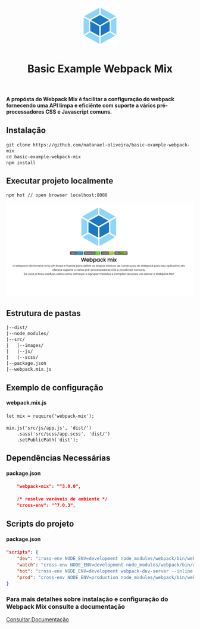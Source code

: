 <p align="center">
    <img src="src/images/webpack-logo.png" width="100px">
</p>
<h1 align="center">Basic Example Webpack Mix</h1>
<br>


#### A propósta do Webpack Mix é facilitar a configuração do webpack fornecendo uma API limpa e eficiênte com suporte a vários pré-processadores CSS e Javascript comuns.


## Instalação

```JS
git clone https://github.com/natanael-oliveira/basic-example-webpack-mix
cd basic-example-webpack-mix
npm install
```

## Executar projeto localmente
```JS
npm hot // open browser localhost:8080
```
![index.html](/src/images/index.png)

## Estrutura de pastas
    |--dist/
    |--node_modules/
    |--src/
    |   |--images/
    |   |--js/ 
    |   |--scss/
    |--package.json
    |--webpack.mix.js
    


## Exemplo de configuração
#### webpack.mix.js

```JS
let mix = require('webpack-mix');

mix.js('src/js/app.js', 'dist/')
    .sass('src/scss/app.scss', 'dist/')
    .setPublicPath('dist');

```

## Dependências Necessárias
#### package.json
```JSON
    "webpack-mix": "^3.0.0",

    /* resolve varáveis de ambiente */
    "cross-env": "^7.0.3",
```
## Scripts do projeto
#### package.json
```JSON
"scripts": {
    "dev": "cross-env NODE_ENV=development node_modules/webpack/bin/webpack.js --progress --hide-modules --config=node_modules/webpack-mix/setup/webpack.config.js",
    "watch": "cross-env NODE_ENV=development node_modules/webpack/bin/webpack.js --watch --progress --hide-modules --config=node_modules/webpack-mix/setup/webpack.config.js",
    "hot": "cross-env NODE_ENV=development webpack-dev-server --inline --hot --config=node_modules/webpack-mix/setup/webpack.config.js",
    "prod": "cross-env NODE_ENV=production node_modules/webpack/bin/webpack.js --progress --hide-modules --config=node_modules/webpack-mix/setup/webpack.config.js"
}
```
### Para mais detalhes sobre instalação e configuração do Webpack Mix consulte a documentação
[Consultar Documentação](https://github.com/devanandb/webpack-mix/tree/master/docs)
